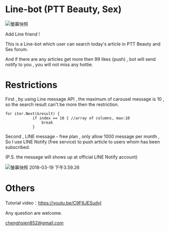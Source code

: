 # Line-bot (PTT Beauty, Sex)

![螢幕快照](https://i.imgur.com/r4XiMa0.png)

Add Line friend !

This is a Line-bot which user can search today's article in PTT Beauty and Sex forum. 

And if there are any articles get more then 99 likes (push) , bot will send notify to you , you will not miss any hottie.



# Restrictions

First , by using Line message API , the maximum of carousel message is 10 , so the search result can't be more then the restriction.

```
for iter.Next(&result) {
			if index == 10 { //array of columns, max:10
				break
			}
```



Second , LINE message - free plan , only allow 1000 message per month , So I use LINE Notify (free service) to push article to users whom has been subscribed. 

(P.S. the message will shows up at official LINE Notify account)

![螢幕快照 2018-03-19 下午3.59.26](https://i.imgur.com/l3Cdj6B.png)

# Others

Tutorial video：https://youtu.be/C9F6JESudyI

Any question are welcome.

chenghsien852@gmail.com